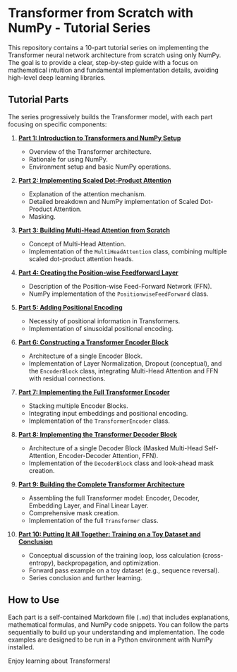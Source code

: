 # Transformer from Scratch with NumPy - Tutorial Series

This repository contains a 10-part tutorial series on implementing the Transformer neural network architecture from scratch using only NumPy. The goal is to provide a clear, step-by-step guide with a focus on mathematical intuition and fundamental implementation details, avoiding high-level deep learning libraries.

## Tutorial Parts

The series progressively builds the Transformer model, with each part focusing on specific components:

1.  **[Part 1: Introduction to Transformers and NumPy Setup](./01_introduction.md)**
    *   Overview of the Transformer architecture.
    *   Rationale for using NumPy.
    *   Environment setup and basic NumPy operations.

2.  **[Part 2: Implementing Scaled Dot-Product Attention](./02_scaled_dot_product_attention.md)**
    *   Explanation of the attention mechanism.
    *   Detailed breakdown and NumPy implementation of Scaled Dot-Product Attention.
    *   Masking.

3.  **[Part 3: Building Multi-Head Attention from Scratch](./03_multi_head_attention.md)**
    *   Concept of Multi-Head Attention.
    *   Implementation of the `MultiHeadAttention` class, combining multiple scaled dot-product attention heads.

4.  **[Part 4: Creating the Position-wise Feedforward Layer](./04_positionwise_feedforward.md)**
    *   Description of the Position-wise Feed-Forward Network (FFN).
    *   NumPy implementation of the `PositionwiseFeedForward` class.

5.  **[Part 5: Adding Positional Encoding](./05_positional_encoding.md)**
    *   Necessity of positional information in Transformers.
    *   Implementation of sinusoidal positional encoding.

6.  **[Part 6: Constructing a Transformer Encoder Block](./06_encoder_block.md)**
    *   Architecture of a single Encoder Block.
    *   Implementation of Layer Normalization, Dropout (conceptual), and the `EncoderBlock` class, integrating Multi-Head Attention and FFN with residual connections.

7.  **[Part 7: Implementing the Full Transformer Encoder](./07_full_transformer_encoder.md)**
    *   Stacking multiple Encoder Blocks.
    *   Integrating input embeddings and positional encoding.
    *   Implementation of the `TransformerEncoder` class.

8.  **[Part 8: Implementing the Transformer Decoder Block](./08_transformer_decoder_block.md)**
    *   Architecture of a single Decoder Block (Masked Multi-Head Self-Attention, Encoder-Decoder Attention, FFN).
    *   Implementation of the `DecoderBlock` class and look-ahead mask creation.

9.  **[Part 9: Building the Complete Transformer Architecture](./09_complete_transformer.md)**
    *   Assembling the full Transformer model: Encoder, Decoder, Embedding Layer, and Final Linear Layer.
    *   Comprehensive mask creation.
    *   Implementation of the full `Transformer` class.

10. **[Part 10: Putting It All Together: Training on a Toy Dataset and Conclusion](./10_training_and_conclusion.md)**
    *   Conceptual discussion of the training loop, loss calculation (cross-entropy), backpropagation, and optimization.
    *   Forward pass example on a toy dataset (e.g., sequence reversal).
    *   Series conclusion and further learning.

## How to Use

Each part is a self-contained Markdown file (`.md`) that includes explanations, mathematical formulas, and NumPy code snippets. You can follow the parts sequentially to build up your understanding and implementation. The code examples are designed to be run in a Python environment with NumPy installed.

Enjoy learning about Transformers!
